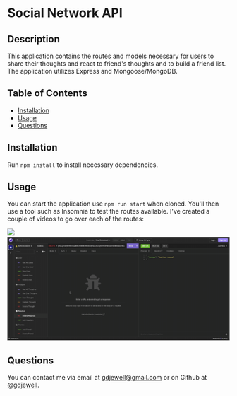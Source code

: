 # Social Network API

## Description

This application contains the routes and models necessary for users to share their thoughts and react to friend's thoughts and to build a friend list. The application utilizes Express and Mongoose/MongoDB.

## Table of Contents

- [Installation](#installation)
- [Usage](#usage)
- [Questions](#questions)

## Installation

Run `npm install` to install necessary dependencies.

## Usage

You can start the application use `npm run start` when cloned. You'll then use a tool such as Insomnia to test the routes available. I've created a couple of videos to go over each of the routes:

![](./assets/insomnia-capture-1.gif)
![](./assets/insomnia-capture-2.gif)

## Questions

You can contact me via email at [gdjewell@gmail.com](mailto:gdjewell@gmail.com) or on Github at [@gdjewell](https://github.com/gdjewell).

